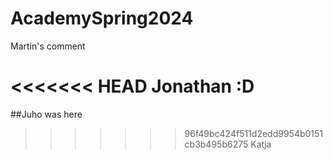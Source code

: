 # AcademySpring2024
Martin's comment

<<<<<<< HEAD
Jonathan :D
=======
##Juho was here
>>>>>>> 96f49bc424f511d2edd9954b0151cb3b495b6275
Katja
